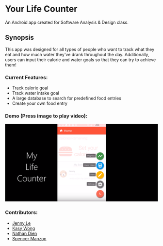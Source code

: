 # Your Life Counter
An Android app created for Software Analysis & Design class.

## Synopsis
This app was designed for all types of people who want to track what they eat and how much water they've drank throughout the day. 
Additionally, users can input their calorie and water goals so that they can try to achieve them!

### Current Features:
* Track calorie goal
* Track water intake goal
* A large database to search for predefined food entries 
* Create your own food entry

### Demo (Press image to play video):

[![ScreenShot](https://github.com/spencer-m/Your_Life_Counter/blob/master/Screenshot_YourLifeCounter.png?raw=true)](https://youtu.be/oQUFQ9quxLs)

### Contributors:

- [Jenny Le](https://github.com/Jennykuma)
- [Kasy Wong](https://github.com/kasyw)
- [Nathan Dien](https://github.com/nathandien)
- [Spencer Manzon](https://github.com/spencer-m)
